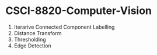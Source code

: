 # CSCI-8820-Computer-Vision
1. Iterarive Connected Component Labelling
2. Distance Transform
3. Thresholding 
4. Edge Detection

